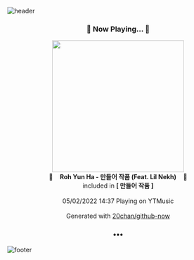 ![header](https://capsule-render.vercel.app/api?type=wave&height=170&section=header&text=Hi.%20I'm%20SHIFT&fontColor=090707&fontAlignX=45&fontAlignY=65&fontSize=100)

<h3 align="center">🎵 Now Playing... 🎵</h3>
<p align="center">
  <a href="https://music.youtube.com/watch?v=iTPZ2KILXhg">
    <img width="300" src="https://lh3.googleusercontent.com/4hxg-ZNXtQD3L2p1PGkB64rcR3XAjPKWuwS1SFOdsxc4tAaEK6qF05TgWJq_iJoWdvke2H3ApnHk62Y">
  </a>
  <br>
  🎵&nbsp&nbsp&nbsp <b>Roh Yun Ha - 만들어 작품 (Feat. Lil Nekh)</b> &nbsp&nbsp&nbsp🎵
  <br>
  included in <b>[ 만들어 작품 ]</b>
  
  <br />
  <br />
  05/02/2022 14:37 Playing on YTMusic
  <br />
  <br />
  Generated with <a href="https://github.com/20chan/github-now">20chan/github-now</a>
</p>

<h3 align="center">•••</h3>

![footer](https://capsule-render.vercel.app/api?type=wave&height=150&section=footer)
